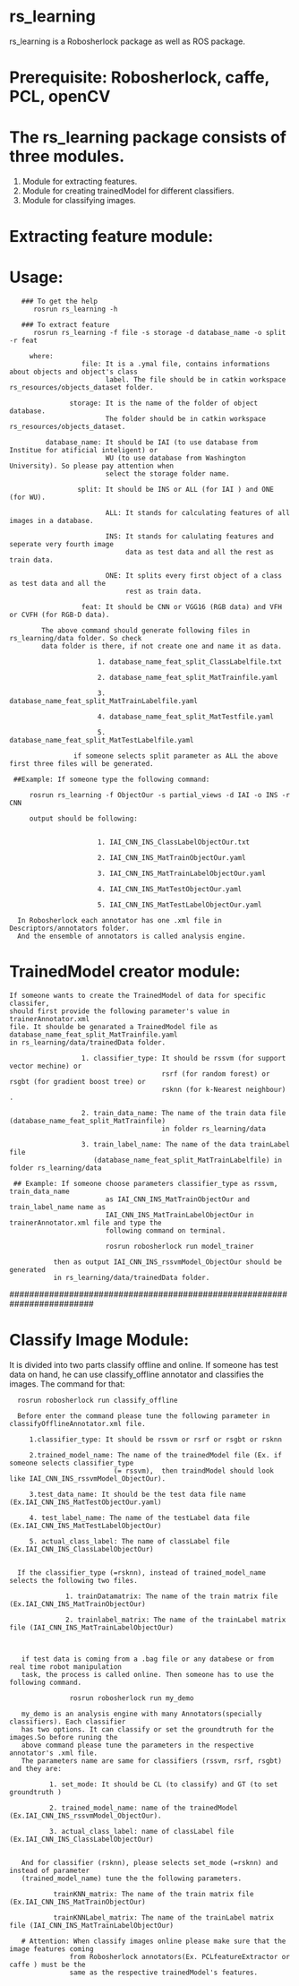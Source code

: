 # rs_learning
rs_learning is a Robosherlock package as well as ROS package.

# Prerequisite: Robosherlock, caffe, PCL, openCV

# The rs_learning package consists of three modules. 
   1. Module for extracting features.
   2. Module for creating trainedModel
      for different classifiers.
   3. Module for classifying images.
# Extracting feature module:
# Usage:
       ### To get the help
          rosrun rs_learning -h
       
       ### To extract feature
          rosrun rs_learning -f file -s storage -d database_name -o split -r feat
   
         where:
                      file: It is a .ymal file, contains informations about objects and object's class
                            label. The file should be in catkin workspace rs_resources/objects_dataset folder.
            
                   storage: It is the name of the folder of object database. 
                            The folder should be in catkin workspace rs_resources/objects_dataset.
           
             database_name: It should be IAI (to use database from Institue for atificial inteligent) or
                            WU (to use database from Washington University). So please pay attention when
                            select the storage folder name.
                     
                     split: It should be INS or ALL (for IAI ) and ONE (for WU).
                             
                            ALL: It stands for calculating features of all images in a database.
                            
                            INS: It stands for calulating features and seperate very fourth image 
                                 data as test data and all the rest as train data.
                            
                            ONE: It splits every first object of a class as test data and all the 
                                 rest as train data.
                     
                      feat: It should be CNN or VGG16 (RGB data) and VFH or CVFH (for RGB-D data).

            The above command should generate following files in rs_learning/data folder. So check
            data folder is there, if not create one and name it as data. 
                          
                          1. database_name_feat_split_ClassLabelfile.txt 
                          
                          2. database_name_feat_split_MatTrainfile.yaml
                          
                          3. database_name_feat_split_MatTrainLabelfile.yaml
                          
                          4. database_name_feat_split_MatTestfile.yaml
                      
                          5. database_name_feat_split_MatTestLabelfile.yaml
                  
                    if someone selects split parameter as ALL the above first three files will be generated. 
             
     ##Example: If someone type the following command: 
                        
         rosrun rs_learning -f ObjectOur -s partial_views -d IAI -o INS -r CNN
                      
         output should be following:
        
                                              
                          1. IAI_CNN_INS_ClassLabelObjectOur.txt
                          
                          2. IAI_CNN_INS_MatTrainObjectOur.yaml
                          
                          3. IAI_CNN_INS_MatTrainLabelObjectOur.yaml
                          
                          4. IAI_CNN_INS_MatTestObjectOur.yaml
                      
                          5. IAI_CNN_INS_MatTestLabelObjectOur.yaml

      In Robosherlock each annotator has one .xml file in Descriptors/annotators folder. 
      And the ensemble of annotators is called analysis engine.
   
# TrainedModel creator module:
    If someone wants to create the TrainedModel of data for specific classifer,
    should first provide the following parameter's value in trainerAnnotator.xml
    file. It shoulde be genarated a TrainedModel file as database_name_feat_split_MatTrainfile.yaml
    in rs_learning/data/trainedData folder. 
                     
                      1. classifier_type: It should be rssvm (for support vector mechine) or
                                          rsrf (for random forest) or rsgbt (for gradient boost tree) or
                                          rsknn (for k-Nearest neighbour) .

                      2. train_data_name: The name of the train data file (database_name_feat_split_MatTrainfile) 
                                          in folder rs_learning/data
                      
                      3. train_label_name: The name of the data trainLabel file 
                         (database_name_feat_split_MatTrainLabelfile) in folder rs_learning/data 
                
     ## Example: If someone choose parameters classifier_type as rssvm, train_data_name
                            as IAI_CNN_INS_MatTrainObjectOur and train_label_name name as 
                            IAI_CNN_INS_MatTrainLabelObjectOur in trainerAnnotator.xml file and type the
                            following command on terminal.
                          
                            rosrun robosherlock run model_trainer
  
               then as output IAI_CNN_INS_rssvmModel_ObjectOur should be generated 
               in rs_learning/data/trainedData folder. 
                        
#########################################################################                       
  # Classify Image Module: 
  It is divided into two parts classify offline and online. 
  If someone has test data on hand, he can use classify_offline 
  annotator and classifies the images. The command for that:
                          
      rosrun robosherlock run classify_offline

      Before enter the command please tune the following parameter in classifyOfflineAnnotator.xml file.

         1.classifier_type: It should be rssvm or rsrf or rsgbt or rsknn
  
         2.trained_model_name: The name of the trainedModel file (Ex. if someone selects classifier_type
                              (= rssvm),  then traindModel should look like IAI_CNN_INS_rssvmModel_ObjectOur).
                         
         3.test_data_name: It should be the test data file name (Ex.IAI_CNN_INS_MatTestObjectOur.yaml)
                         
         4. test_label_name: The name of the testLabel data file (Ex.IAI_CNN_INS_MatTestLabelObjectOur)
                         
         5. actual_class_label: The name of classLabel file (Ex.IAI_CNN_INS_ClassLabelObjectOur)
                       

      If the classifier_type (=rsknn), instead of trained_model_name selects the following two files.
                          
                  1. trainDatamatrix: The name of the train matrix file (Ex.IAI_CNN_INS_MatTrainObjectOur)
                         
                  2. trainlabel_matrix: The name of the trainLabel matrix file (IAI_CNN_INS_MatTrainLabelObjectOur)
                          

 
       if test data is coming from a .bag file or any databese or from real time robot manipulation
       task, the process is called online. Then someone has to use the following command.

                   rosrun robosherlock run my_demo
                      
       my_demo is an analysis engine with many Annotators(specially classifiers). Each classifier 
       has two options. It can classify or set the groundtruth for the images.So before runing the 
       above command please tune the parameters in the respective annotator's .xml file.
       The parameters name are same for classifiers (rssvm, rsrf, rsgbt) and they are:
                           
              1. set_mode: It should be CL (to classify) and GT (to set groundtruth )                           
                                   
              2. trained_model_name: name of the trainedModel (Ex.IAI_CNN_INS_rssvmModel_ObjectOur).
                         
              3. actual_class_label: name of classLabel file (Ex.IAI_CNN_INS_ClassLabelObjectOur)
    
                       
       And for classifier (rsknn), please selects set_mode (=rsknn) and instead of parameter 
       (trained_model_name) tune the the following parameters.
                       
               trainKNN_matrix: The name of the train matrix file (Ex.IAI_CNN_INS_MatTrainObjectOur)
                           
               trainKNNLabel_matrix: The name of the trainLabel matrix file (IAI_CNN_INS_MatTrainLabelObjectOur) 
   
       # Attention: When classify images online please make sure that the image features coming 
                   from Robosherlock annotators(Ex. PCLfeatureExtractor or caffe ) must be the 
                   same as the respective trainedModel's features.
 
 
 
